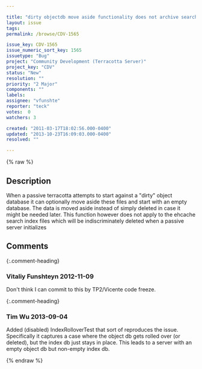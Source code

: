 ```yaml
---

title: "dirty objectdb move aside functionality does not archive search index files"
layout: issue
tags: 
permalink: /browse/CDV-1565

issue_key: CDV-1565
issue_numeric_sort_key: 1565
issuetype: "Bug"
project: "Community Development (Terracotta Server)"
project_key: "CDV"
status: "New"
resolution: ""
priority: "2 Major"
components: ""
labels: 
assignee: "vfunshte"
reporter: "teck"
votes:  0
watchers: 3

created: "2011-03-17T18:02:56.000-0400"
updated: "2013-10-23T16:09:03.000-0400"
resolved: ""

---
```




{% raw %}



## Description

<div markdown="1" class="description">

When a passive terracotta attempts to start against a "dirty" object database it can optionally move aside these files and start with an empty database. The data is moved aside instead of simply deleted in case it might be needed later. This function however does not apply to the ehcache search index files which will be indiscriminately deleted when a passive server initializes


</div>

## Comments


{:.comment-heading}
### **Vitaliy Funshteyn** <span class="date">2012-11-09</span>

<div markdown="1" class="comment">

Don't think I can commit to this by TP2/Vicente code freeze.

</div>


{:.comment-heading}
### **Tim Wu** <span class="date">2013-09-04</span>

<div markdown="1" class="comment">

Added (disabled) IndexRolloverTest that sort of reproduces the issue. Specifically it captures a case where the object db gets rolled over (or deleted), but the index db just stays in place. This leads to a server with an empty object db but non-empty index db.

</div>



{% endraw %}
